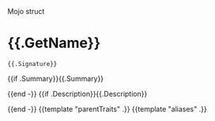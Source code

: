 Mojo struct

# {{.GetName}}

```mojo
{{.Signature}}
```

{{if .Summary}}{{.Summary}}

{{end -}}
{{if .Description}}{{.Description}}

{{end -}}
{{template "parentTraits" .}}
{{template "aliases" .}}
